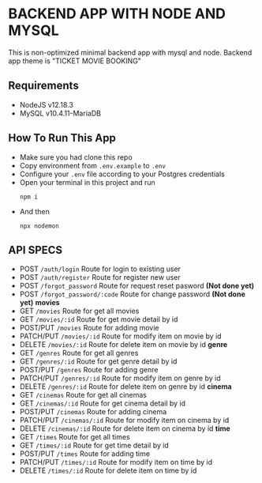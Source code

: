 # BACKEND APP WITH NODE AND MYSQL

This is non-optimized minimal backend app with mysql and node. Backend app theme is "TICKET MOVIE BOOKING"

## Requirements

- NodeJS v12.18.3
- MySQL v10.4.11-MariaDB

## How To Run This App

- Make sure you had clone this repo
- Copy environment from `.env.example` to `.env`
- Configure your `.env` file according to your Postgres credentials
- Open your terminal in this project and run
  ```
  npm i
  ```
- And then
  ```
  npx nodemon
  ```

## API SPECS

- POST `/auth/login` Route for login to existing user
- POST `/auth/register` Route for register new user
- POST `/forgot_password` Route for request reset pasword **(Not done yet)**
- POST `/forgot_password/:code` Route for change password **(Not done yet)**
  **movies**
- GET `/movies` Route for get all movies
- GET `/movies/:id` Route for get movie detail by id
- POST/PUT `/movies` Route for adding movie
- PATCH/PUT `/movies/:id` Route for modify item on movie by id
- DELETE `/movies/:id` Route for delete item on movie by id
  **genre**
- GET `/genres` Route for get all genres
- GET `/genres/:id` Route for get genre detail by id
- POST/PUT `/genres` Route for adding genre
- PATCH/PUT `/genres/:id` Route for modify item on genre by id
- DELETE `/genres/:id` Route for delete item on genre by id
  **cinema**
- GET `/cinemas` Route for get all cinemas
- GET `/cinemas/:id` Route for get cinema detail by id
- POST/PUT `/cinemas` Route for adding cinema
- PATCH/PUT `/cinemas/:id` Route for modify item on cinema by id
- DELETE `/cinemas/:id` Route for delete item on cinema by id
  **time**
- GET `/times` Route for get all times
- GET `/times/:id` Route for get time detail by id
- POST/PUT `/times` Route for adding time
- PATCH/PUT `/times/:id` Route for modify item on time by id
- DELETE `/times/:id` Route for delete item on time by id
